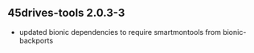 ## 45drives-tools 2.0.3-3

* updated bionic dependencies to require smartmontools from bionic-backports